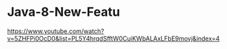 # Java-8-New-Featu


https://www.youtube.com/watch?v=5ZHFPi0OcD0&list=PL5Y4hrqdSfftW0CuiKWbALAxLFbE9movj&index=4


